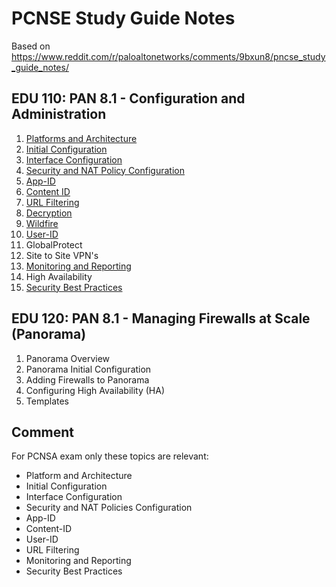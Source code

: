 # PCNSE Study Guide Notes

Based on https://www.reddit.com/r/paloaltonetworks/comments/9bxun8/pncse_study_guide_notes/

## EDU 110: PAN 8.1 - Configuration and Administration
1.  [Platforms and Architecture](Platforms-and-Architecture.md)
2.  [Initial Configuration](Initial-Configuration.md)
3.  [Interface Configuration](Interface-Configuration.md)
4.  [Security and NAT Policy Configuration](Security-and-NAT-Policy-Configuration.md)
5.  [App-ID](App-ID.md)
6.  [Content ID](Content-ID.md)
7.  [URL Filtering](URL-Filtering.md)
8.  [Decryption](Decryption.md)
9.  [Wildfire](Wildfire.md)
10. [User-ID](User-ID.md)
11. GlobalProtect
12. Site to Site VPN's
13. [Monitoring and Reporting](Monitoring-and-Reporting.md)
14. High Availability
15. [Security Best Practices](Security-Best-Practices.md)

## EDU 120: PAN 8.1 - Managing Firewalls at Scale (Panorama)
1.  Panorama Overview
2.  Panorama Initial Configuration
3.  Adding Firewalls to Panorama
4.  Configuring High Availability (HA)
5.  Templates

## Comment
For PCNSA exam only these topics are relevant:
* Platform and Architecture
* Initial Configuration
* Interface Configuration
* Security and NAT Policies Configuration
* App-ID
* Content-ID
* User-ID
* URL Filtering
* Monitoring and Reporting
* Security Best Practices
